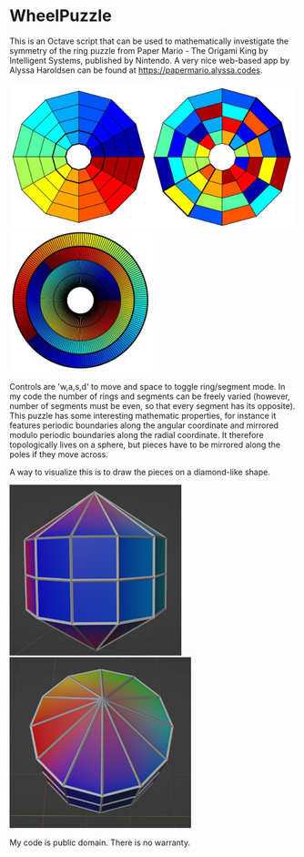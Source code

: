 # WheelPuzzle

This is an Octave script that can be used to mathematically investigate the symmetry of the ring puzzle from Paper Mario - The Origami King by Intelligent Systems, published by Nintendo. A very nice web-based app by Alyssa Haroldsen can be found at https://papermario.alyssa.codes.

<img src="https://github.com/coscholz1984/WheelPuzzle/blob/main/Wheel1.JPG" alt="Board with ring selected" width="250"/><img src="https://github.com/coscholz1984/WheelPuzzle/blob/main/Wheel2.JPG" alt="Board with segments selected" width="250"/><img src="https://github.com/coscholz1984/WheelPuzzle/blob/main/Wheel3.JPG" alt="Board with 200 segments" width="250"/>

Controls are 'w,a,s,d' to move and space to toggle ring/segment mode. In my code the number of rings and segments can be freely varied (however, number of segments must be even, so that every segment has its opposite). This puzzle has some interesting mathematic properties, for instance it features periodic boundaries along the angular coordinate and mirrored modulo periodic boundaries along the radial coordinate. It therefore topologically lives on a sphere, but pieces have to be mirrored along the poles if they move across.

A way to visualize this is to draw the pieces on a diamond-like shape.

<img src="https://github.com/coscholz1984/WheelPuzzle/blob/main/Diamond1.jpg" alt="Puzzle on a diamond - side" height="300"/><img src="https://github.com/coscholz1984/WheelPuzzle/blob/main/Diamond2.jpg" alt="Puzzle on a diamond - top" height="300"/>

My code is public domain. There is no warranty.
